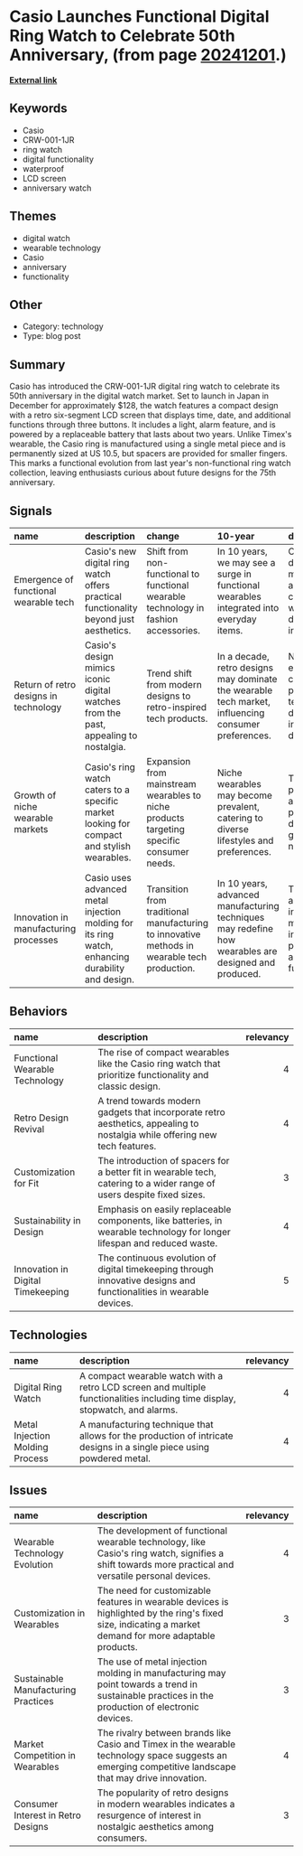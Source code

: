 # __Casio Launches Functional Digital Ring Watch to Celebrate 50th Anniversary__, (from page [20241201](https://kghosh.substack.com/p/20241201).)

__[External link](https://www.theverge.com/2024/11/15/24297261/casio-smart-ring-digital-watch-crw-001-1jr)__



## Keywords

* Casio
* CRW-001-1JR
* ring watch
* digital functionality
* waterproof
* LCD screen
* anniversary watch

## Themes

* digital watch
* wearable technology
* Casio
* anniversary
* functionality

## Other

* Category: technology
* Type: blog post

## Summary

Casio has introduced the CRW-001-1JR digital ring watch to celebrate its 50th anniversary in the digital watch market. Set to launch in Japan in December for approximately $128, the watch features a compact design with a retro six-segment LCD screen that displays time, date, and additional functions through three buttons. It includes a light, alarm feature, and is powered by a replaceable battery that lasts about two years. Unlike Timex's wearable, the Casio ring is manufactured using a single metal piece and is permanently sized at US 10.5, but spacers are provided for smaller fingers. This marks a functional evolution from last year's non-functional ring watch collection, leaving enthusiasts curious about future designs for the 75th anniversary.

## Signals

| name                                  | description                                                                                      | change                                                                                       | 10-year                                                                                              | driving-force                                                                           |   relevancy |
|:--------------------------------------|:-------------------------------------------------------------------------------------------------|:---------------------------------------------------------------------------------------------|:-----------------------------------------------------------------------------------------------------|:----------------------------------------------------------------------------------------|------------:|
| Emergence of functional wearable tech | Casio's new digital ring watch offers practical functionality beyond just aesthetics.            | Shift from non-functional to functional wearable technology in fashion accessories.          | In 10 years, we may see a surge in functional wearables integrated into everyday items.              | Consumer demand for multifunctional and convenient wearables drives innovation.         |           4 |
| Return of retro designs in technology | Casio's design mimics iconic digital watches from the past, appealing to nostalgia.              | Trend shift from modern designs to retro-inspired tech products.                             | In a decade, retro designs may dominate the wearable tech market, influencing consumer preferences.  | Nostalgia and emotional connection to past technology drive interest in retro designs.  |           3 |
| Growth of niche wearable markets      | Casio's ring watch caters to a specific market looking for compact and stylish wearables.        | Expansion from mainstream wearables to niche products targeting specific consumer needs.     | Niche wearables may become prevalent, catering to diverse lifestyles and preferences.                | The desire for personalization and unique products drives the growth of niche markets.  |           4 |
| Innovation in manufacturing processes | Casio uses advanced metal injection molding for its ring watch, enhancing durability and design. | Transition from traditional manufacturing to innovative methods in wearable tech production. | In 10 years, advanced manufacturing techniques may redefine how wearables are designed and produced. | Technological advancements in manufacturing influence product design and functionality. |           5 |

## Behaviors

| name                              | description                                                                                                                |   relevancy |
|:----------------------------------|:---------------------------------------------------------------------------------------------------------------------------|------------:|
| Functional Wearable Technology    | The rise of compact wearables like the Casio ring watch that prioritize functionality and classic design.                  |           4 |
| Retro Design Revival              | A trend towards modern gadgets that incorporate retro aesthetics, appealing to nostalgia while offering new tech features. |           4 |
| Customization for Fit             | The introduction of spacers for a better fit in wearable tech, catering to a wider range of users despite fixed sizes.     |           3 |
| Sustainability in Design          | Emphasis on easily replaceable components, like batteries, in wearable technology for longer lifespan and reduced waste.   |           4 |
| Innovation in Digital Timekeeping | The continuous evolution of digital timekeeping through innovative designs and functionalities in wearable devices.        |           5 |

## Technologies

| name                            | description                                                                                                                  |   relevancy |
|:--------------------------------|:-----------------------------------------------------------------------------------------------------------------------------|------------:|
| Digital Ring Watch              | A compact wearable watch with a retro LCD screen and multiple functionalities including time display, stopwatch, and alarms. |           4 |
| Metal Injection Molding Process | A manufacturing technique that allows for the production of intricate designs in a single piece using powdered metal.        |           4 |

## Issues

| name                                | description                                                                                                                                             |   relevancy |
|:------------------------------------|:--------------------------------------------------------------------------------------------------------------------------------------------------------|------------:|
| Wearable Technology Evolution       | The development of functional wearable technology, like Casio's ring watch, signifies a shift towards more practical and versatile personal devices.    |           4 |
| Customization in Wearables          | The need for customizable features in wearable devices is highlighted by the ring's fixed size, indicating a market demand for more adaptable products. |           3 |
| Sustainable Manufacturing Practices | The use of metal injection molding in manufacturing may point towards a trend in sustainable practices in the production of electronic devices.         |           3 |
| Market Competition in Wearables     | The rivalry between brands like Casio and Timex in the wearable technology space suggests an emerging competitive landscape that may drive innovation.  |           4 |
| Consumer Interest in Retro Designs  | The popularity of retro designs in modern wearables indicates a resurgence of interest in nostalgic aesthetics among consumers.                         |           3 |